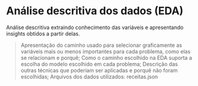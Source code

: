 # Análise descritiva dos dados (EDA)
Análise descritiva extraindo conhecimento das variáveis e apresentando insights obtidos a partir delas.

> Apresentação do caminho usado para selecionar graficamente as variáveis mais ou menos importantes para cada problema, como elas se relacionam e porquê;
> Como o caminho escolhido na EDA suporta a escolha do modelo escolhido em cada problema;
> Descrição das outras técnicas que poderiam ser aplicadas e porquê não foram escolhidas;
> Arquivos dos dados utilizados: receitas.json